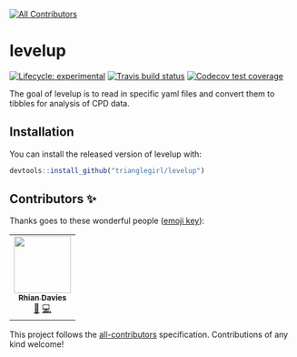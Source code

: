 
<!-- ALL-CONTRIBUTORS-BADGE:START - Do not remove or modify this section -->
[![All Contributors](https://img.shields.io/badge/all_contributors-1-orange.svg?style=flat-square)](#contributors-)
<!-- ALL-CONTRIBUTORS-BADGE:END -->
# levelup

<!-- badges: start -->
[![Lifecycle: experimental](https://img.shields.io/badge/lifecycle-experimental-orange.svg)](https://www.tidyverse.org/lifecycle/#experimental)
[![Travis build status](https://travis-ci.com/trianglegirl/levelup.svg?branch=master)](https://travis-ci.com/trianglegirl/levelup)
[![Codecov test coverage](https://codecov.io/gh/trianglegirl/levelup/branch/master/graph/badge.svg)](https://codecov.io/gh/trianglegirl/levelup?branch=master)
<!-- badges: end -->

The goal of levelup is to read in specific yaml files and convert them to tibbles for analysis of CPD data.

## Installation

You can install the released version of levelup with:

```r
devtools::install_github("trianglegirl/levelup")
```


## Contributors ✨

Thanks goes to these wonderful people ([emoji key](https://allcontributors.org/docs/en/emoji-key)):

<!-- ALL-CONTRIBUTORS-LIST:START - Do not remove or modify this section -->
<!-- prettier-ignore-start -->
<!-- markdownlint-disable -->
<table>
  <tr>
    <td align="center"><a href="http://trianglegirl.rbind.io"><img src="https://avatars2.githubusercontent.com/u/7017740?v=4" width="100px;" alt=""/><br /><sub><b>Rhian Davies</b></sub></a><br /><a href="#ideas-trianglegirl" title="Ideas, Planning, & Feedback">🤔</a> <a href="https://github.com/trianglegirl/levelup/commits?author=trianglegirl" title="Code">💻</a></td>
  </tr>
</table>

<!-- markdownlint-enable -->
<!-- prettier-ignore-end -->
<!-- ALL-CONTRIBUTORS-LIST:END -->

This project follows the [all-contributors](https://github.com/all-contributors/all-contributors) specification. Contributions of any kind welcome!
